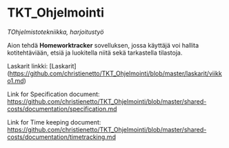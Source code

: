 # TKT_Ohjelmointi
*TOhjelmistotekniikka, harjoitustyö*

Aion tehdä **Homeworktracker** sovelluksen, jossa käyttäjä voi hallita kotitehtäviään, etsiä ja luokitella niitä sekä tarkastella tilastoja.

Laskarit linkki:
[Laskarit] (https://github.com/christienetto/TKT_Ohjelmointi/blob/master/laskarit/viikko1.md)


Link for Specification document: 
https://github.com/christienetto/TKT_Ohjelmointi/blob/master/shared-costs/documentation/specification.md

Link for Time keeping document:
https://github.com/christienetto/TKT_Ohjelmointi/blob/master/shared-costs/documentation/timetracking.md

